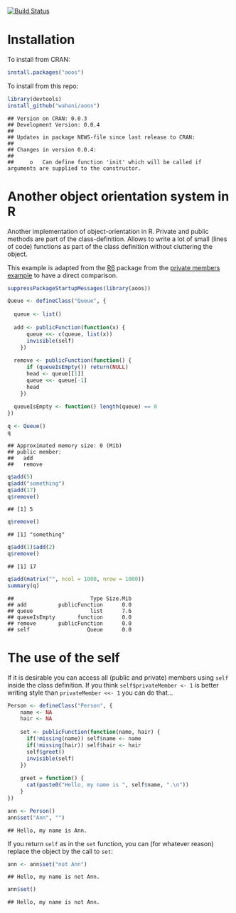 [![Build Status](https://travis-ci.org/wahani/aoos.png?branch=master)](https://travis-ci.org/wahani/aoos)

# Installation
To install from CRAN:

```r
install.packages("aoos")
```

To install from this repo:

```r
library(devtools)
install_github("wahani/aoos")
```


```
## Version on CRAN: 0.0.3 
## Development Version: 0.0.4 
## 
## Updates in package NEWS-file since last release to CRAN:
## 
## Changes in version 0.0.4:
## 
##     o   Can define function 'init' which will be called if arguments are supplied to the constructor.
```


# Another object orientation system in R
Another implementation of object-orientation in R. Private and public methods are part of the class-definition. Allows to write a lot of small (lines of code) functions as part of the class definition without cluttering the object.

This example is adapted from the [R6](https://github.com/wch/R6) package from the [private members example](http://rpubs.com/wch/24456) to have a direct comparison.


```r
suppressPackageStartupMessages(library(aoos))

Queue <- defineClass("Queue", {
  
  queue <- list()
  
  add <- publicFunction(function(x) {
      queue <<- c(queue, list(x))
      invisible(self)
    })
  
  remove <- publicFunction(function() {
      if (queueIsEmpty()) return(NULL)
      head <- queue[[1]]
      queue <<- queue[-1]
      head
    })
  
  queueIsEmpty <- function() length(queue) == 0
})

q <- Queue()
q
```

```
## Approximated memory size: 0 (Mib)
## public member:
##   add 
##   remove
```


```r
q$add(5)
q$add("something")
q$add(17)
q$remove()
```

```
## [1] 5
```

```r
q$remove()
```

```
## [1] "something"
```

```r
q$add(1)$add(2)
q$remove()
```

```
## [1] 17
```

```r
q$add(matrix("", ncol = 1000, nrow = 1000))
summary(q)
```

```
##                        Type Size.Mib
## add          publicFunction      0.0
## queue                  list      7.6
## queueIsEmpty       function      0.0
## remove       publicFunction      0.0
## self                  Queue      0.0
```

# The use of the self

If it is desirable you can access all (public and private) members using `self` inside the class definition. If you think `self$privateMember <- 1` is better writing style than `privateMember <<- 1` you can do that...


```r
Person <- defineClass("Person", {
    name <- NA
    hair <- NA
    
    set <- publicFunction(function(name, hair) {
      if(!missing(name)) self$name <- name
      if(!missing(hair)) self$hair <- hair
      self$greet()
      invisible(self)
    })
    
    greet = function() {
      cat(paste0("Hello, my name is ", self$name, ".\n"))
    }
})

ann <- Person()
ann$set("Ann", "")
```

```
## Hello, my name is Ann.
```

If you return `self` as in the `set` function, you can (for whatever reason) replace the object by the call to `set`:


```r
ann <- ann$set("not Ann")
```

```
## Hello, my name is not Ann.
```

```r
ann$set()
```

```
## Hello, my name is not Ann.
```

